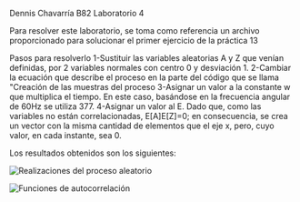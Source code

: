 Dennis Chavarría B82
Laboratorio 4

Para resolver este laboratorio, se toma como referencia un archivo proporcionado para solucionar el primer ejercicio de la práctica 13

Pasos para resolverlo
  1-Sustituir las variables aleatorias A y Z que venían definidas, por 2 variables normales con centro 0 y desviación 1.
  2-Cambiar la ecuación que describe el proceso en la parte del código que se llama "Creación de las muestras del proceso
  3-Asignar un valor a la constante w que multiplica el tiempo. En este caso, basándose en la frecuencia angular de 60Hz
    se utiliza 377.
  4-Asignar un valor al E. Dado que, como las variables no están correlacionadas, E[A]E[Z]=0; en consecuencia, se crea un
    vector con la misma cantidad de elementos que el eje x, pero, cuyo valor, en cada instante, sea 0.

Los resultados obtenidos son los siguientes:

![Realizaciones del proceso aleatorio](lab4f1.png) 

![Funciones de autocorrelación](lab4f2.png) 

